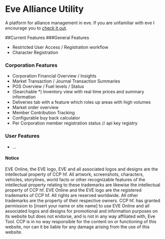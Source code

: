 # Eve Alliance Utility
A platform for alliance management in eve. If you are  unfamiliar with eve I encourage you to [check it out](https://wiki.eveonline.com/en/wiki/About_EVE_Online).

##Current Features
###General Features
* Restricted User Access / Registration workflow
* Character Registration

### Corporation Features
* Corporation Financial Overview / Insights
* Market Transaction / Journal Transaction Summaries
* POS Overview / Fuel levels / Status
* (Searchable *) Inventory view with real time prices and summary information
* Deliveries tab with a feature which roles up areas with high volumes
* Market order overview
* Member Contribution Tracking 
* Configurable buy back calculator
* Per Corporation member registration status // api key registry

### User Features
* ...



#### Notice 
EVE Online, the EVE logo, EVE and all associated logos and designs are the intellectual property of CCP hf. All artwork, screenshots, characters, vehicles, storylines, world facts or other recognizable features of the intellectual property relating to these trademarks are likewise the intellectual property of CCP hf. EVE Online and the EVE logo are the registered trademarks of CCP hf. All rights are reserved worldwide. All other trademarks are the property of their respective owners. CCP hf. has granted permission to [insert your name or site name] to use EVE Online and all associated logos and designs for promotional and information purposes on its website but does not endorse, and is not in any way affiliated with, Eve Tool. CCP is in no way responsible for the content on or functioning of this website, nor can it be liable for any damage arising from the use of this website.
